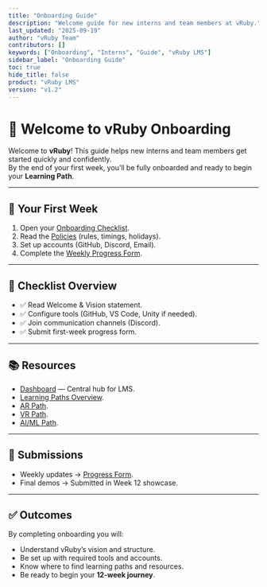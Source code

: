 ```yaml
---
title: "Onboarding Guide"
description: "Welcome guide for new interns and team members at vRuby."
last_updated: "2025-09-19"
author: "vRuby Team"
contributors: []
keywords: ["Onboarding", "Interns", "Guide", "vRuby LMS"]
sidebar_label: "Onboarding Guide"
toc: true
hide_title: false
product: "vRuby LMS"
version: "v1.2"
---
```


# 🎉 Welcome to vRuby Onboarding

Welcome to **vRuby**! This guide helps new interns and team members get started quickly and confidently.  
By the end of your first week, you’ll be fully onboarded and ready to begin your **Learning Path**.

---

## 🚀 Your First Week
1. Open your [Onboarding Checklist](checklist.md).  
2. Read the [Policies](Policies.md) (rules, timings, holidays).  
3. Set up accounts (GitHub, Discord, Email).  
4. Complete the [Weekly Progress Form](../Forms/Weekly_Progress.md).  

---

## 📌 Checklist Overview
- ✅ Read Welcome & Vision statement.  
- ✅ Configure tools (GitHub, VS Code, Unity if needed).  
- ✅ Join communication channels (Discord).  
- ✅ Submit first-week progress form.  

---

## 📚 Resources
- [Dashboard](../Dashboard.md) — Central hub for LMS.  
- [Learning Paths Overview](../LearningPaths/README.md).  
- [AR Path](../AR/README.md).  
- [VR Path](../VR/README.md).  
- [AI/ML Path](../AI/README.md).  

---

## 📝 Submissions
- Weekly updates → [Progress Form](../Forms/Weekly_Progress.md).  
- Final demos → Submitted in Week 12 showcase.  

---

## ✅ Outcomes
By completing onboarding you will:
- Understand vRuby’s vision and structure.  
- Be set up with required tools and accounts.  
- Know where to find learning paths and resources.  
- Be ready to begin your **12-week journey**.




